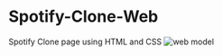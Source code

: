 # Spotify-Clone-Web
Spotify Clone page using HTML and CSS
![web model](https://github.com/thvithran/Spotify-Clone-Web/assets/73452153/66f1995e-2a4d-4fc6-a405-60ed234de521)
